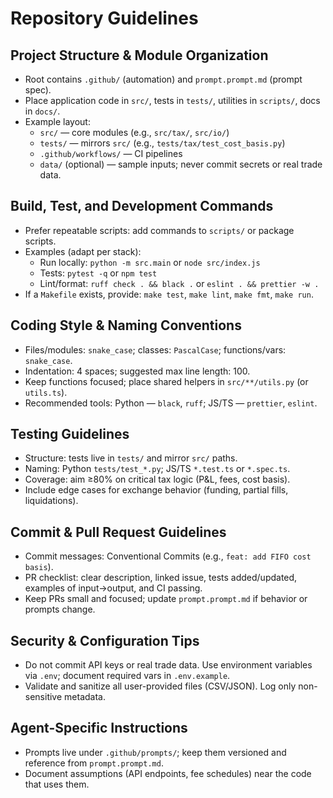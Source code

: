 # Repository Guidelines

## Project Structure & Module Organization
- Root contains `.github/` (automation) and `prompt.prompt.md` (prompt spec).
- Place application code in `src/`, tests in `tests/`, utilities in `scripts/`, docs in `docs/`.
- Example layout:
  - `src/` — core modules (e.g., `src/tax/`, `src/io/`)
  - `tests/` — mirrors `src/` (e.g., `tests/tax/test_cost_basis.py`)
  - `.github/workflows/` — CI pipelines
  - `data/` (optional) — sample inputs; never commit secrets or real trade data.

## Build, Test, and Development Commands
- Prefer repeatable scripts: add commands to `scripts/` or package scripts.
- Examples (adapt per stack):
  - Run locally: `python -m src.main` or `node src/index.js`
  - Tests: `pytest -q` or `npm test`
  - Lint/format: `ruff check . && black .` or `eslint . && prettier -w .`
- If a `Makefile` exists, provide: `make test`, `make lint`, `make fmt`, `make run`.

## Coding Style & Naming Conventions
- Files/modules: `snake_case`; classes: `PascalCase`; functions/vars: `snake_case`.
- Indentation: 4 spaces; suggested max line length: 100.
- Keep functions focused; place shared helpers in `src/**/utils.py` (or `utils.ts`).
- Recommended tools: Python — `black`, `ruff`; JS/TS — `prettier`, `eslint`.

## Testing Guidelines
- Structure: tests live in `tests/` and mirror `src/` paths.
- Naming: Python `tests/test_*.py`; JS/TS `*.test.ts` or `*.spec.ts`.
- Coverage: aim ≥80% on critical tax logic (P&L, fees, cost basis).
- Include edge cases for exchange behavior (funding, partial fills, liquidations).

## Commit & Pull Request Guidelines
- Commit messages: Conventional Commits (e.g., `feat: add FIFO cost basis`).
- PR checklist: clear description, linked issue, tests added/updated, examples of input→output, and CI passing.
- Keep PRs small and focused; update `prompt.prompt.md` if behavior or prompts change.

## Security & Configuration Tips
- Do not commit API keys or real trade data. Use environment variables via `.env`; document required vars in `.env.example`.
- Validate and sanitize all user-provided files (CSV/JSON). Log only non-sensitive metadata.

## Agent-Specific Instructions
- Prompts live under `.github/prompts/`; keep them versioned and reference from `prompt.prompt.md`.
- Document assumptions (API endpoints, fee schedules) near the code that uses them.
